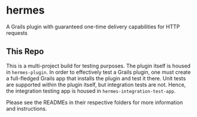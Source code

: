 # hermes
A Grails plugin with guaranteed one-time delivery capabilities for HTTP requests

## This Repo

This is a multi-project build for testing purposes.  The plugin itself is housed in `hermes-plugin`.  In order to effectively test a Grails plugin, one must create a full-fledged Grails app that installs the plugin and test it there.  Unit tests are supported within the plugin itself, but integration tests are not.  Hence, the integration testing app is housed in `hermes-integration-test-app`.

Please see the READMEs in their respective folders for more information and instructions.
